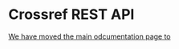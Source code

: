 # Crossref REST API

[We have moved the main odcumentation page to](https://github.com/CrossRef/rest-api-doc)


